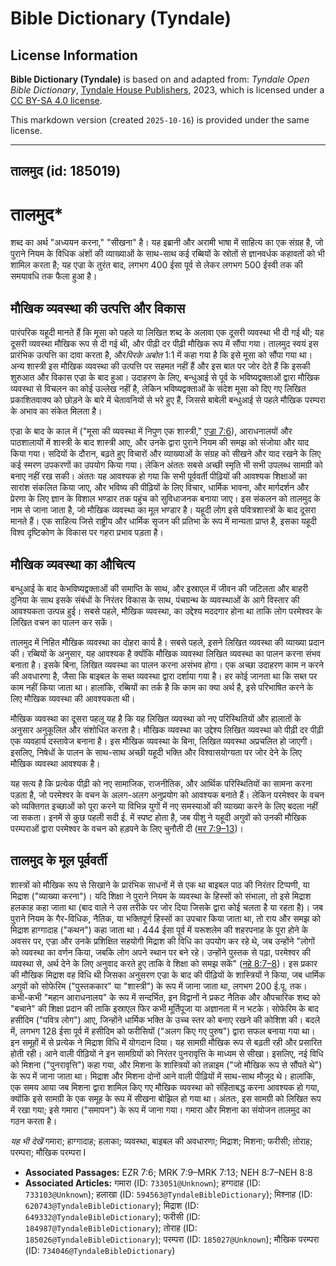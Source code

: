 # Bible Dictionary (Tyndale)

## License Information

**Bible Dictionary (Tyndale)** is based on and adapted from: _Tyndale Open Bible Dictionary_, [Tyndale House Publishers](https://tyndaleopenresources.com/), 2023, which is licensed under a [CC BY-SA 4.0 license](https://creativecommons.org/licenses/by-sa/4.0/legalcode.en).

This markdown version (created `2025-10-16`) is provided under the same license.



--------------------------------

## तालमुद (id: 185019)

तालमुद\*
========

शब्द का अर्थ "अध्ययन करना," "सीखना" है। यह इब्रानी और अरामी भाषा में साहित्य का एक संग्रह है, जो पुराने नियम के विधिक अंशों की व्याख्याओं के साथ\-साथ कई रब्बियों के स्रोतों से ज्ञानवर्धक कहावतों को भी शामिल करता है; यह एज्रा के तुरंत बाद, लगभग 400 ईसा पूर्व से लेकर लगभग 500 ईस्वी तक की समयावधि तक फैला हुआ है।

मौखिक व्यवस्था की उत्पत्ति और विकास
-----------------------------------

पारंपरिक यहूदी मानते हैं कि मूसा को पहले या लिखित शब्द के अलावा एक दूसरी व्यवस्था भी दी गई थी; यह दूसरी व्यवस्था मौखिक रूप से दी गई थी, और पीढ़ी दर पीढ़ी मौखिक रूप में सौंपा गया। तालमुद स्वयं इस प्रारंभिक उत्पत्ति का दावा करता है, और*पिरके अबोत* 1:1 में कहा गया है कि इसे मूसा को सौंपा गया था। अन्य शास्त्री इस मौखिक व्यवस्था की उत्पत्ति पर सहमत नहीं हैं और इस बात पर जोर देते हैं कि इसकी शुरुआत और विकास एज्रा के बाद हुआ। उदाहरण के लिए, बन्धुआई से पूर्व के भविष्यद्वक्ताओं द्वारा मौखिक व्यवस्था से विचलन का कोई उल्लेख नहीं है, लेकिन भविष्यद्वक्ताओं के संदेश मूसा को दिए गए लिखित प्रकाशितवाक्य को छोड़ने के बारे में चेतावनियों से भरे हुए हैं, जिससे बाबेली बन्धुआई से पहले मौखिक परम्परा के अभाव का संकेत मिलता है। 

एज्रा के बाद के काल में ("मूसा की व्यवस्था में निपुण एक शास्त्री," [एज्रा 7:6](https://ref.ly/Ezra7:6)), आराधनालयों और पाठशालायों में शास्त्री के बाद शास्त्री आए, और उनके द्वारा पुराने नियम की समझ को संजोया और याद किया गया। सदियों के दौरान, बढ़ते हुए विचारों और व्याख्याओं के संग्रह को सीखने और याद रखने के लिए कई स्मरण उपकरणों का उपयोग किया गया। लेकिन अंततः सबसे अच्छी स्मृति भी सभी उपलब्ध सामग्री को बनाए नहीं रख सकी। अंततः यह आवश्यक हो गया कि सभी पूर्ववर्ती पीढ़ियों की आवश्यक शिक्षाओं का सारांश संकलित किया जाए, और भविष्य की पीढ़ियों के लिए विचार, धार्मिक भावना, और मार्गदर्शन और प्रेरणा के लिए ज्ञान के विशाल भण्डार तक पहुंच को सुविधाजनक बनाया जाए। इस संकलन को तालमुद के नाम से जाना जाता है, जो मौखिक व्यवस्था का मूल भण्डार है। यहूदी लोग इसे पवित्रशास्त्रों के बाद दूसरा मानते हैं। एक साहित्य जिसे राष्ट्रीय और धार्मिक सृजन की प्रतिभा के रूप में मान्यता प्राप्त है, इसका यहूदी विश्व दृष्टिकोण के विकास पर गहरा प्रभाव पड़ता है।

मौखिक व्यवस्था का औचित्य
------------------------

बन्धुआई के बाद केभविष्यद्वक्ताओं की समाप्ति के साथ, और इस्राएल में जीवन की जटिलता और बाहरी दुनिया के साथ इसके संबंधों के निरंतर विकास के साथ, पंचग्रन्थ के व्यवस्थाओं के आगे विस्तार की आवश्यकता उत्पन्न हुई। सबसे पहले, मौखिक व्यवस्था, का उद्देश्य मददगार होना था ताकि लोग परमेश्वर के लिखित वचन का पालन कर सकें।

तालमुद में निहित मौखिक व्यवस्था का दोहरा कार्य है। सबसे पहले, इसने लिखित व्यवस्था की व्याख्या प्रदान की। रब्बियों के अनुसार, यह आवश्यक है क्योंकि मौखिक व्यवस्था लिखित व्यवस्था का पालन करना संभव बनाता है। इसके बिना, लिखित व्यवस्था का पालन करना असंभव होगा। एक अच्छा उदाहरण काम न करने की अवधारणा है, जैसा कि बाइबल के सब्त व्यवस्था द्वारा दर्शाया गया है। हर कोई जानता था कि सब्त पर काम नहीं किया जाता था। हालांकि, रब्बियों का तर्क है कि काम का क्या अर्थ है, इसे परिभाषित करने के लिए मौखिक व्यवस्था की आवश्यकता थी।

मौखिक व्यवस्था का दूसरा पहलू यह है कि यह लिखित व्यवस्था को नए परिस्थितियों और हालातों के अनुसार अनुकूलित और संशोधित करता है। मौखिक व्यवस्था का उद्देश्य लिखित व्यवस्था को पीढ़ी दर पीढ़ी एक व्यवहार्य दस्तावेज बनाना है। इस मौखिक व्यवस्था के बिना, लिखित व्यवस्था अप्रचलित हो जाएगी। इसलिए, निषेधों के पालन के साथ\-साथ अच्छी यहूदी भक्ति और विश्वासयोग्यता पर जोर देने के लिए मौखिक व्यवस्था आवश्यक है।

यह सत्य है कि प्रत्येक पीढ़ी को नए सामाजिक, राजनीतिक, और आर्थिक परिस्थितियों का सामना करना पड़ता है, जो परमेश्वर के वचन के अलग\-अलग अनुप्रयोग को आवश्यक बनाते हैं। लेकिन परमेश्वर के वचन को व्यक्तिगत इच्छाओं को पूरा करने या विभिन्न युगों में नए समस्याओं की व्याख्या करने के लिए बदला नहीं जा सकता। इनमें से कुछ पहली सदी ई. में स्पष्ट होता है, जब यीशु ने यहूदी अगुवों को उनकी मौखिक परम्पराओं द्वारा परमेश्वर के वचन को हड़पने के लिए चुनौती दी ([मर 7:9–13](https://ref.ly/Mark7:9-Mark7:13))। 

तालमुद के मूल पूर्ववर्ती
------------------------

शास्त्रों को मौखिक रूप से सिखाने के प्रारंभिक साधनों में से एक था बाइबल पाठ की निरंतर टिप्पणी, या मिद्राश ("व्याख्या करना")। यदि शिक्षा ने पुराने नियम के व्यवस्था के हिस्सों को संभाला, तो इसे मिद्राश हलकाह कहा जाता था (बाद वाले ने उस तरीके पर जोर दिया जिसके द्वारा कोई चलता है या रहता है)। जब पुराने नियम के गैर\-विधिक, नैतिक, या भक्तिपूर्ण हिस्सों का उपचार किया जाता था, तो राय और समझ को मिद्राश हाग्गादाह ("कथन") कहा जाता था। 444 ईसा पूर्व में यरूशलेम की शहरपनाह के पूरा होने के अवसर पर, एज्रा और उनके प्रशिक्षित सहयोगी मिद्राश की विधि का उपयोग कर रहे थे, जब उन्होंने "लोगों को व्यवस्था का वर्णन किया, जबकि लोग अपने स्थान पर बने रहे। उन्होंने पुस्तक से पढ़ा, परमेश्वर की व्यवस्था से, अर्थ देने के लिए अनुवाद करते हुए ताकि वे शिक्षा को समझ सकें" ([नहे 8:7–8](https://ref.ly/Neh8:7-Neh8:8))। इस प्रकार की मौखिक मिद्राश वह विधि थी जिसका अनुसरण एज्रा के बाद की पीढ़ियों के शास्त्रियों ने किया, जब धार्मिक अगुवों को सोफेरिम ("पुस्तककार" या "शास्त्री") के रूप में जाना जाता था, लगभग 200 ई.पू. तक। कभी\-कभी "महान आराधनालय" के रूप में सन्दर्भित, इन विद्वानों ने प्रकट नैतिक और औपचारिक शब्द को "बचाने" की शिक्षा प्रदान की ताकि इस्राएल फिर कभी मूर्तिपूजा या अज्ञानता में न भटके। सोफेरिम के बाद हसीदिम ("पवित्र लोग") आए, जिन्होंने धार्मिक भक्ति के उच्च स्तर को बनाए रखने की कोशिश की। बदले में, लगभग 128 ईसा पूर्व में हसीदिम को फरीसियों ("अलग किए गए पुरुष") द्वारा सफल बनाया गया था। इन समूहों में से प्रत्येक ने मिद्राश विधि में योगदान दिया। यह सामग्री मौखिक रूप से बढ़ती रही और प्रसारित होती रही। आने वाली पीढ़ियों ने इन सामग्रियों को निरंतर पुनरावृत्ति के माध्यम से सीखा। इसलिए, नई विधि को मिशना ("पुनरावृत्ति") कहा गया, और मिशना के शास्त्रियों को तन्नाइम ("जो मौखिक रूप से सौंपते थे") के रूप में जाना जाता था। मिद्राश और मिशना दोनों आने वाली पीढ़ियों में साथ\-साथ मौजूद थे। हालांकि, एक समय आया जब मिशना द्वारा शामिल किए गए मौखिक व्यवस्था को संहिताबद्ध करना आवश्यक हो गया, क्योंकि इसे सामग्री के एक समूह के रूप में सीखना बोझिल हो गया था। अंततः, इस सामग्री को लिखित रूप में रखा गया; इसे गमारा ("समापन") के रूप में जाना गया। गमारा और मिशना का संयोजन तालमुद का गठन करता है।

*यह भी देखें* गमारा; हाग्गादाह; हलाका; व्यवस्था, बाइबल की अवधारणा; मिद्राश; मिशना; फरीसी; तोराह; परम्परा; मौखिक परम्परा I 

* **Associated Passages:** EZR 7:6; MRK 7:9–MRK 7:13; NEH 8:7–NEH 8:8
* **Associated Articles:** गमारा  (ID: `733051@Unknown`); हग्गदाह (ID: `733103@Unknown`); हलाखा (ID: `594563@TyndaleBibleDictionary`); मिश्नाह (ID: `620743@TyndaleBibleDictionary`); मिद्राश (ID: `649332@TyndaleBibleDictionary`); फरीसी (ID: `184987@TyndaleBibleDictionary`); तोराह  (ID: `185026@TyndaleBibleDictionary`); परम्परा (ID: `185027@Unknown`); मौखिक परम्परा  (ID: `734046@TyndaleBibleDictionary`)

